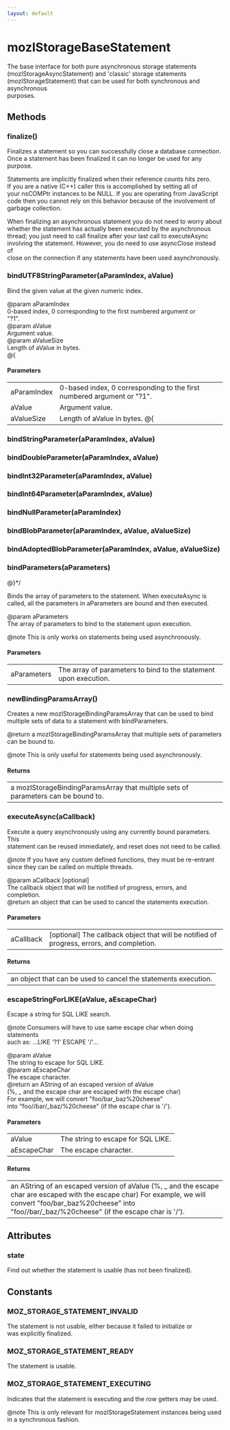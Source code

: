 ```yaml
---
layout: default
---
```


# mozIStorageBaseStatement #
  
The base interface for both pure asynchronous storage statements   
(mozIStorageAsyncStatement) and 'classic' storage statements  
(mozIStorageStatement) that can be used for both synchronous and asynchronous  
purposes.  
  

## Methods ##

### finalize() ###
  
Finalizes a statement so you can successfully close a database connection.  
Once a statement has been finalized it can no longer be used for any  
purpose.  
  
Statements are implicitly finalized when their reference counts hits zero.  
If you are a native (C++) caller this is accomplished by setting all of  
your nsCOMPtr instances to be NULL.  If you are operating from JavaScript  
code then you cannot rely on this behavior because of the involvement of  
garbage collection.  
  
When finalizing an asynchronous statement you do not need to worry about  
whether the statement has actually been executed by the asynchronous  
thread; you just need to call finalize after your last call to executeAsync  
involving the statement.  However, you do need to use asyncClose instead of  
close on the connection if any statements have been used asynchronously.  
  

### bindUTF8StringParameter(aParamIndex, aValue) ###
  
Bind the given value at the given numeric index.  
  
@param aParamIndex  
       0-based index, 0 corresponding to the first numbered argument or  
       "?1".  
@param aValue  
       Argument value.  
@param aValueSize  
       Length of aValue in bytes.  
@{  
  

#### Parameters ####

<table>

<tr>
<td>aParamIndex</td>
<td>       0-based index, 0 corresponding to the first numbered argument or  
       "?1".  
</td>
</tr>

<tr>
<td>aValue</td>
<td>       Argument value.  
</td>
</tr>

<tr>
<td>aValueSize</td>
<td>       Length of aValue in bytes.  
@{  
</td>
</tr>

</table>

### bindStringParameter(aParamIndex, aValue) ###

### bindDoubleParameter(aParamIndex, aValue) ###

### bindInt32Parameter(aParamIndex, aValue) ###

### bindInt64Parameter(aParamIndex, aValue) ###

### bindNullParameter(aParamIndex) ###

### bindBlobParameter(aParamIndex, aValue, aValueSize) ###

### bindAdoptedBlobParameter(aParamIndex, aValue, aValueSize) ###

### bindParameters(aParameters) ###
@}*/  
  
Binds the array of parameters to the statement.  When executeAsync is  
called, all the parameters in aParameters are bound and then executed.  
  
@param aParameters  
       The array of parameters to bind to the statement upon execution.  
  
@note This is only works on statements being used asynchronously.  
  

#### Parameters ####

<table>

<tr>
<td>aParameters</td>
<td>       The array of parameters to bind to the statement upon execution.  
</td>
</tr>

</table>

### newBindingParamsArray() ###
  
Creates a new mozIStorageBindingParamsArray that can be used to bind  
multiple sets of data to a statement with bindParameters.  
  
@return a mozIStorageBindingParamsArray that multiple sets of parameters  
        can be bound to.  
  
@note This is only useful for statements being used asynchronously.  
  

#### Returns ####

<table>

<tr>
<td>a mozIStorageBindingParamsArray that multiple sets of parameters  
        can be bound to.  
</td>
</tr>

</table>

### executeAsync(aCallback) ###
  
Execute a query asynchronously using any currently bound parameters.  This  
statement can be reused immediately, and reset does not need to be called.  
  
@note If you have any custom defined functions, they must be re-entrant  
      since they can be called on multiple threads.  
  
@param aCallback [optional]  
       The callback object that will be notified of progress, errors, and  
       completion.  
@return an object that can be used to cancel the statements execution.  
  

#### Parameters ####

<table>

<tr>
<td>aCallback</td>
<td>[optional]  
       The callback object that will be notified of progress, errors, and  
       completion.  
</td>
</tr>

</table>

#### Returns ####

<table>

<tr>
<td>an object that can be used to cancel the statements execution.  
</td>
</tr>

</table>

### escapeStringForLIKE(aValue, aEscapeChar) ###
  
Escape a string for SQL LIKE search.  
  
@note Consumers will have to use same escape char when doing statements  
      such as:   ...LIKE '?1' ESCAPE '/'...  
  
@param aValue  
       The string to escape for SQL LIKE.  
@param aEscapeChar  
       The escape character.  
@return an AString of an escaped version of aValue  
        (%, _ and the escape char are escaped with the escape char)  
        For example, we will convert "foo/bar_baz%20cheese"   
        into "foo//bar/_baz/%20cheese" (if the escape char is '/').  
  

#### Parameters ####

<table>

<tr>
<td>aValue</td>
<td>       The string to escape for SQL LIKE.  
</td>
</tr>

<tr>
<td>aEscapeChar</td>
<td>       The escape character.  
</td>
</tr>

</table>

#### Returns ####

<table>

<tr>
<td>an AString of an escaped version of aValue  
        (%, _ and the escape char are escaped with the escape char)  
        For example, we will convert "foo/bar_baz%20cheese"   
        into "foo//bar/_baz/%20cheese" (if the escape char is '/').  
</td>
</tr>

</table>

## Attributes ##

### state ###
  
Find out whether the statement is usable (has not been finalized).  
  

## Constants ##

### MOZ_STORAGE_STATEMENT_INVALID ###
  
The statement is not usable, either because it failed to initialize or  
was explicitly finalized.  
  

### MOZ_STORAGE_STATEMENT_READY ###
  
The statement is usable.  
  

### MOZ_STORAGE_STATEMENT_EXECUTING ###
  
Indicates that the statement is executing and the row getters may be used.  
  
@note This is only relevant for mozIStorageStatement instances being used  
      in a synchronous fashion.  
  
